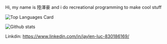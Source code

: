 Hi, my name is 陸澤豪 and i do recreational programming to make cool stuff

![Top Languages Card](https://github-readme-stats.vercel.app/api/top-langs/?username=JaylenLuc&hide=html&theme=nightowl)


![Github stats](https://github-readme-stats.vercel.app/api?username=JaylenLuc&theme=material-palenight&show_icons=true&count_private=true)


Linkdin: https://www.linkedin.com/in/jaylen-luc-830186169/
